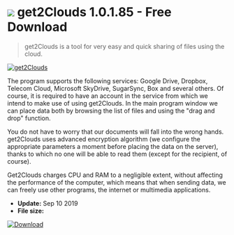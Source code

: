 # ![](https://cdn.softexe.net/static/icon/win.gif) get2Clouds 1.0.1.85 - Free Download

> get2Clouds is a tool for very easy and quick sharing of files using the cloud.

[![get2Clouds](https://gallery.dpcdn.pl/imgc/Tools/82629/g_-_420x350_1.5_-_x1b4e6a71-01b9-4506-a442-32298eda4486.jpg)](https://softexe.net/win/internet/cloud-storage/get2clouds:hbpR.html)

The program supports the following services: Google Drive, Dropbox, Telecom Cloud, Microsoft SkyDrive, SugarSync, Box and several others. Of course, it is required to have an account in the service from which we intend to make use of using get2Clouds. In the main program window we can place data both by browsing the list of files and using the "drag and drop" function.
 
 You do not have to worry that our documents will fall into the wrong hands. get2Clouds uses advanced encryption algorithm (we configure the appropriate parameters a moment before placing the data on the server), thanks to which no one will be able to read them (except for the recipient, of course).
 
 Get2Clouds charges CPU and RAM to a negligible extent, without affecting the performance of the computer, which means that when sending data, we can freely use other programs, the internet or multimedia applications.


- **Update:** Sep 10 2019
- **File size:** 

[![Download](https://cdn.softexe.net/static/img/download.png)](https://softexe.net/win/internet/cloud-storage/get2clouds:hbpR.html)

